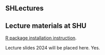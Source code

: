 ## SHLectures

## Lecture materials at SHU

[R package installation instruction](https://seiroito.github.io/SHLectures/InstallPackagesInR.html).

Lecture slides 2024 will be placed here. Yes.

